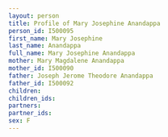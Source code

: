 ```yaml
---
layout: person
title: Profile of Mary Josephine Anandappa
person_id: I500095
first_name: Mary Josephine
last_name: Anandappa
full_name: Mary Josephine Anandappa
mother: Mary Magdalene Anandappa
mother_id: I500090
father: Joseph Jerome Theodore Anandappa
father_id: I500092
children:
children_ids:
partners:
partner_ids:
sex: F
---
```


